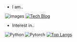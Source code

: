 <ul>
    <li>I am..</li>
</ul>
<img src="https://github.com/cukminseo/cukminseo/assets/75977640/0283e7d4-d2af-42c6-bbc3-003e816e3004" alt="images">
<a href="https://velog.io/@kms39273">
    <img src="https://img.shields.io/badge/Tech%20Blog-11B48A?style=flat-square&logo=Vimeo&logoColor=white" alt="Tech Blog">
</a>

<ul>
  <li>Interest in..</li>
</ul>
<img src="https://img.shields.io/badge/Python-3776AB?style=for-the-badge&logo=Python&logoColor=white" alt="Python">
<img src="https://img.shields.io/badge/Pytorch-EE4C2C?style=for-the-badge&logo=Pytorch&logoColor=white" alt="Pytorch">

<a href="https://github.com/cukminseo/cukminseo">
    <img src="https://github-readme-stats.vercel.app/api/top-langs/?username=cukminseo&langs_count=3" alt="Top Langs">
</a>
